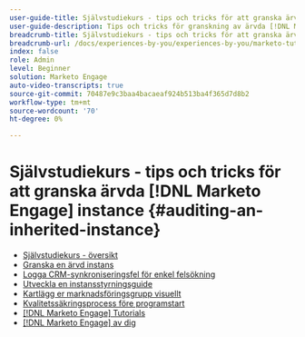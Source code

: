 ```yaml
---
user-guide-title: Självstudiekurs - tips och tricks för att granska ärvda [!DNL Marketo Engage] instance
user-guide-description: Tips och tricks för granskning av ärvda [!DNL Marketo Engage] instance
breadcrumb-title: Självstudiekurs - tips och tricks för att granska ärvda [!DNL Marketo Engage] instance
breadcrumb-url: /docs/experiences-by-you/experiences-by-you/marketo-tutorial-inherited-instance/overview.html
index: false
role: Admin
level: Beginner
solution: Marketo Engage
auto-video-transcripts: true
source-git-commit: 70487e9c3baa4bacaeaf924b513ba4f365d7d8b2
workflow-type: tm+mt
source-wordcount: '70'
ht-degree: 0%

---
```



# Självstudiekurs - tips och tricks för att granska ärvda [!DNL Marketo Engage] instance {#auditing-an-inherited-instance}

+ [Självstudiekurs - översikt](/help/marketo-tutorial-inherited-instance/overview.md)
+ [Granska en ärvd instans](/help/marketo-tutorial-inherited-instance/audit-an-inherted-instance.md)
+ [Logga CRM-synkroniseringsfel för enkel felsökning](/help/marketo-tutorial-inherited-instance/log-crm-sync-errors-for-easy-troubleshooting.md)
+ [Utveckla en instansstyrningsguide](/help/marketo-tutorial-inherited-instance/develop-an-instance-governance-guide.md)
+ [Kartlägg er marknadsföringsgrupp visuellt](/help/marketo-tutorial-inherited-instance/create-a-visual-data-flow-diagram.md)
+ [Kvalitetssäkringsprocess före programstart](/help/marketo-tutorial-inherited-instance/essential-program-pre-launch-qa.md)
+ [[!DNL Marketo Engage] Tutorials](https://experienceleague.adobe.com/docs/marketo-learn/tutorials/overview.html?lang=en)
+ [[!DNL Marketo Engage] av dig](https://experienceleague.adobe.com/en/docs/experiences-by-you/experiences-by-you/marketo-engage/overview)

